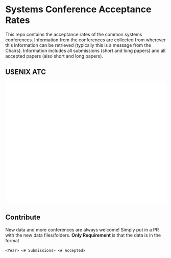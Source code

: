 # Systems Conference Acceptance Rates

This repo contains the acceptance rates of the common systems conferences.
Information from the conferences are collected from wherever this information can be retrieved (typically this is a message from the Chairs). Information includes all submissions (short and long papers) and all accepted papers (also short and long papers).

## USENIX ATC

![Storage Systems Conferences](plots/storage.png)

## Contribute

New data and more conferences are always welcome! Simply put in a PR with the new data files/folders.
**Only Requirement** is that the data is in the format

```
<Year> <# Submissions> <# Accepted>
```
